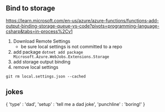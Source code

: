 ## Bind to storage
https://learn.microsoft.com/en-us/azure/azure-functions/functions-add-output-binding-storage-queue-vs-code?pivots=programming-language-csharp&tabs=in-process%2Cv1

1. Download Remote Settings
    - be sure local settings is not committed to a repo
2. add package
``` dotnet add package Microsoft.Azure.WebJobs.Extensions.Storage ```
3. add storage output binding
4. remove local settings
``` 
git rm local.settings.json --cached 

```

## jokes
{ 
  'type' : 'dad',
  'setup' : 'tell me a dad joke',
  'punchline' : 'boring!'
}

